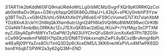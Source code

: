 $START$nk2bKddMi0IFQ9maURd4oWtLLg0rbMCMziSvgrFXQr9pK0RRKQzCoiab0Iet8wDv3Kps+G3Kryb1qqzQ6SK86QJWa/J+L42kjX+sPK/y0mbhP3Yzwg3BTTmZL+vG8HZ6/shLr59AXhXk0YyR6obEnFS9CcVumeS7sTXt7xIahXbMYDz8XnA3/ckIYr2hWqQkXfam9utcUgnI24PII6Ia5VQi9Ko8WMX9RwcClrKtBiCGeNNT4mb8bLOfRKAc1ZcJ7EXvQX8Sw/2dDqL/KUxP+/YkfMqz3sCPTXMeyZJSbyADpPrNWYxTxOaPW/2yN03UlYChrQFuS8oYJcnXoXe87Ph7BZG5hcCe99QneekmFM6EH7tpDkz0/DN8T5VbkxxnqthZwPL6yBCxzlBrvAmgI4bPiw6EaRj09YYaZns8OUTmlQ3D2p6cXceDMS/L3KK6ne/tKsPVLn4M1wPK6SDbsn6YdujbTSPWK2a3y62gQ3M=$END$
